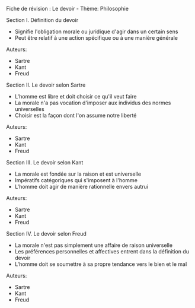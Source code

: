 Fiche de révision : Le devoir - Thème: Philosophie

Section I. Définition du devoir
- Signifie l'obligation morale ou juridique d'agir dans un certain sens
- Peut être relatif à une action spécifique ou à une manière générale

Auteurs:
- Sartre
- Kant
- Freud

Section II. Le devoir selon Sartre
- L'homme est libre et doit choisir ce qu'il veut faire
- La morale n'a pas vocation d'imposer aux individus des normes universelles
- Choisir est la façon dont l'on assume notre liberté

Auteurs:
- Sartre
- Kant
- Freud

Section III. Le devoir selon Kant
- La morale est fondée sur la raison et est universelle
- Impératifs catégoriques qui s'imposent à l'homme
- L'homme doit agir de manière rationnelle envers autrui

Auteurs:
- Sartre
- Kant
- Freud

Section IV. Le devoir selon Freud
- La morale n'est pas simplement une affaire de raison universelle
- Les préférences personnelles et affectives entrent dans la définition du devoir
- L'homme doit se soumettre à sa propre tendance vers le bien et le mal

Auteurs:
- Sartre
- Kant
- Freud
